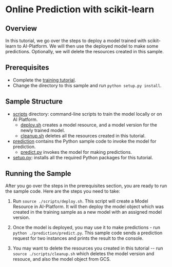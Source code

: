 # Online Prediction with scikit-learn

## Overview

In this tutorial, we go over the steps to deploy a model trained with scikit-learn to AI-Platform.
We will then use the deployed model to make some predictions.
Optionally, we will delete the resources created in this sample.

## Prerequisites

* Complete the [training tutorial](../../../../training/sklearn/structured/base).
* Change the directory to this sample and run `python setup.py install`.

## Sample Structure

* [scripts](./scripts) directory: command-line scripts to train the model locally or on AI Platform.
  * [deploy.sh](./scripts/deploy.sh) creates a model resource, and a model version for the newly trained model.
  * [cleanup.sh](./scripts/cleanup.sh) deletes all the resources created in this tutorial.
* [prediction](./prediction) contains the Python sample code to invoke the model for prediction.
  * [predict.py](./prediction/predict.py) invokes the model for making predictions.
* [setup.py](./setup.py): installs all the required Python packages for this tutorial.


## Running the Sample

After you go over the steps in the prerequisites section, you are ready to run the sample code.
Here are the steps you need to take:

1. Run `source ./scripts/deploy.sh`. This script will create a Model Resource in AI-Platform.
It will then deploy the model object which was created in the training sample as a new model
with an assigned model version.

2. Once the model is deployed, you may use it to make predictions - run 
`python ./prediction/predict.py`. This sample code sends a prediction request for two 
instances and prints the result to the console.

3. You may want to delete the resources you created in this tutorial --
run `source ./scripts/cleanup.sh` which deletes the model version and resouce, and also
the model object from GCS.


